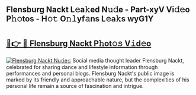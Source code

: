 ## Flensburg Nackt L𝚎a𝚔ed N𝚞𝚍e - Part-xyV Vi𝚍𝚎o P𝚑𝚘tos - H𝚘𝚝 O𝚗𝚕yf𝚊ns L𝚎a𝚔s wyG1Y

# <h2><a href="http://kf42zx5.oniu.top/?m=Flensburg+Nackt">🔗👉 🔴 Flensburg Nackt P𝚑ot𝚘𝚜 V𝚒d𝚎o</a></h2>

[![Flensburg Nackt Nu𝚍e𝚜](https://i.imgur.com/0qMVB7G.gif)](http://kf42zx5.oniu.top/?m=Flensburg+Nackt)
Social media thought leader Flensburg Nackt, celebrated for sharing dance and lifestyle information through performances and personal blogs. Flensburg Nackt's public image is marked by its friendly and approachable nature, but the complexities of his personal life remain a source of fascination and intrigue.  
